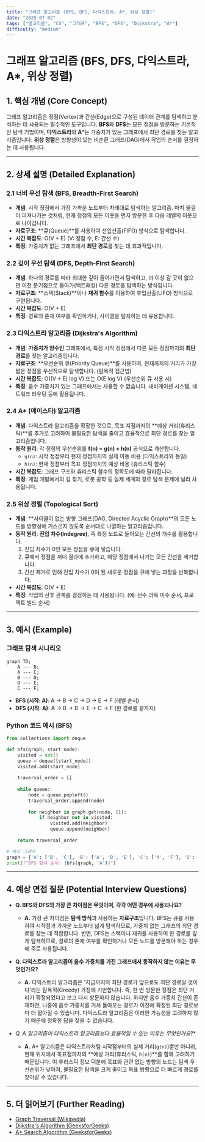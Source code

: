 ```yaml
---
title: "그래프 알고리즘 (BFS, DFS, 다익스트라, A*, 위상 정렬)"
date: "2025-07-02"
tags: ["알고리즘", "CS", "그래프", "BFS", "DFS", "Dijkstra", "A*"]
difficulty: "medium"
---
```


# 그래프 알고리즘 (BFS, DFS, 다익스트라, A*, 위상 정렬)

## 1. 핵심 개념 (Core Concept)

그래프 알고리즘은 정점(Vertex)과 간선(Edge)으로 구성된 데이터 관계를 탐색하고 분석하는 데 사용되는 필수적인 도구입니다. **BFS**와 **DFS**는 모든 정점을 방문하는 기본적인 탐색 기법이며, **다익스트라**와 **A***는 가중치가 있는 그래프에서 최단 경로를 찾는 알고리즘입니다. **위상 정렬**은 방향성이 있는 비순환 그래프(DAG)에서 작업의 순서를 결정하는 데 사용됩니다.

---

## 2. 상세 설명 (Detailed Explanation)

### 2.1 너비 우선 탐색 (BFS, Breadth-First Search)

*   **개념**: 시작 정점에서 가장 가까운 노드부터 차례대로 탐색하는 알고리즘. 마치 물결이 퍼져나가는 것처럼, 현재 정점의 모든 이웃을 먼저 방문한 후 다음 레벨의 이웃으로 나아갑니다.
*   **자료구조**: **큐(Queue)**를 사용하여 선입선출(FIFO) 방식으로 탐색합니다.
*   **시간 복잡도**: O(V + E) (V: 정점 수, E: 간선 수)
*   **특징**: 가중치가 없는 그래프에서 **최단 경로**를 찾는 데 효과적입니다.

### 2.2 깊이 우선 탐색 (DFS, Depth-First Search)

*   **개념**: 하나의 경로를 따라 최대한 깊이 들어가면서 탐색하고, 더 이상 갈 곳이 없으면 이전 분기점으로 돌아가(백트래킹) 다른 경로를 탐색하는 방식입니다.
*   **자료구조**: **스택(Stack)**이나 **재귀 함수**를 이용하여 후입선출(LIFO) 방식으로 구현됩니다.
*   **시간 복잡도**: O(V + E)
*   **특징**: 경로의 존재 여부를 확인하거나, 사이클을 탐지하는 데 유용합니다.

### 2.3 다익스트라 알고리즘 (Dijkstra's Algorithm)

*   **개념**: **가중치가 양수인** 그래프에서, 특정 시작 정점에서 다른 모든 정점까지의 **최단 경로**를 찾는 알고리즘입니다.
*   **자료구조**: **우선순위 큐(Priority Queue)**를 사용하여, 현재까지의 거리가 가장 짧은 정점을 우선적으로 탐색합니다. (탐욕적 접근법)
*   **시간 복잡도**: O((V + E) log V) 또는 O(E log V) (우선순위 큐 사용 시)
*   **특징**: 음수 가중치가 있는 그래프에서는 사용할 수 없습니다. 내비게이션 시스템, 네트워크 라우팅 등에 활용됩니다.

### 2.4 A* (에이스타) 알고리즘

*   **개념**: 다익스트라 알고리즘을 확장한 것으로, 목표 지점까지의 **예상 거리(휴리스틱)**를 추가로 고려하여 불필요한 탐색을 줄이고 효율적으로 최단 경로를 찾는 알고리즘입니다.
*   **동작 원리**: 각 정점의 우선순위를 **f(n) = g(n) + h(n)** 공식으로 계산합니다.
    *   `g(n)`: 시작 정점부터 현재 정점까지의 실제 이동 비용 (다익스트라와 동일)
    *   `h(n)`: 현재 정점부터 목표 정점까지의 예상 비용 (휴리스틱 함수)
*   **시간 복잡도**: 그래프 구조와 휴리스틱 함수의 정확도에 따라 달라집니다.
*   **특징**: 게임 개발에서의 길 찾기, 로봇 공학 등 실제 세계의 경로 탐색 문제에 널리 사용됩니다.

### 2.5 위상 정렬 (Topological Sort)

*   **개념**: **사이클이 없는 방향 그래프(DAG, Directed Acyclic Graph)**의 모든 노드를 방향성에 거스르지 않도록 순서대로 나열하는 알고리즘입니다.
*   **동작 원리**: **진입 차수(Indegree)**, 즉 특정 노드로 들어오는 간선의 개수를 활용합니다.
    1.  진입 차수가 0인 모든 정점을 큐에 넣습니다.
    2.  큐에서 정점을 꺼내 결과에 추가하고, 해당 정점에서 나가는 모든 간선을 제거합니다.
    3.  간선 제거로 인해 진입 차수가 0이 된 새로운 정점을 큐에 넣는 과정을 반복합니다.
*   **시간 복잡도**: O(V + E)
*   **특징**: 작업의 선후 관계를 결정하는 데 사용됩니다. (예: 선수 과목 이수 순서, 프로젝트 빌드 순서)

---

## 3. 예시 (Example)

### 그래프 탐색 시나리오
```mermaid
graph TD;
    A --- B;
    A --- C;
    B --- D;
    B --- E;
    C --- F;
```
*   **BFS (시작: A)**: A -> B -> C -> D -> E -> F (레벨 순서)
*   **DFS (시작: A)**: A -> B -> D -> E -> C -> F (한 경로를 끝까지)

### Python 코드 예시 (BFS)
```python
from collections import deque

def bfs(graph, start_node):
    visited = set()
    queue = deque([start_node])
    visited.add(start_node)
    
    traversal_order = []
    
    while queue:
        node = queue.popleft()
        traversal_order.append(node)
        
        for neighbor in graph.get(node, []):
            if neighbor not in visited:
                visited.add(neighbor)
                queue.append(neighbor)
                
    return traversal_order

# 예시 그래프
graph = {'A': ['B', 'C'], 'B': ['A', 'D', 'E'], 'C': ['A', 'F'], 'D': ['B'], 'E': ['B'], 'F': ['C']}
print(f"BFS 탐색 순서: {bfs(graph, 'A')}")
```

---

## 4. 예상 면접 질문 (Potential Interview Questions)

*   **Q. BFS와 DFS의 가장 큰 차이점은 무엇이며, 각각 어떤 경우에 사용되나요?**
    *   **A.** 가장 큰 차이점은 **탐색 방식**과 사용하는 **자료구조**입니다. BFS는 큐를 사용하여 시작점과 가까운 노드부터 넓게 탐색하므로, 가중치 없는 그래프의 최단 경로를 찾는 데 적합합니다. 반면, DFS는 스택이나 재귀를 사용하여 한 경로를 깊게 탐색하므로, 경로의 존재 여부를 확인하거나 모든 노드를 방문해야 하는 경우에 주로 사용됩니다.

*   **Q. 다익스트라 알고리즘이 음수 가중치를 가진 그래프에서 동작하지 않는 이유는 무엇인가요?**
    *   **A.** 다익스트라 알고리즘은 '지금까지의 최단 경로가 앞으로도 최단 경로일 것이다'라는 탐욕적(Greedy) 가정에 기반합니다. 즉, 한 번 방문한 정점은 최단 거리가 확정되었다고 보고 다시 방문하지 않습니다. 하지만 음수 가중치 간선이 존재하면, 나중에 음수 가중치를 거쳐 돌아오는 경로가 이전에 확정된 최단 경로보다 더 짧아질 수 있습니다. 다익스트라 알고리즘은 이러한 가능성을 고려하지 않기 때문에 정확한 답을 찾을 수 없습니다.

*   **Q. A* 알고리즘이 다익스트라 알고리즘보다 효율적일 수 있는 이유는 무엇인가요?**
    *   **A.** A* 알고리즘은 다익스트라처럼 시작점부터의 실제 거리(`g(n)`)뿐만 아니라, 현재 위치에서 목표점까지의 **예상 거리(휴리스틱, `h(n)`)**를 함께 고려하기 때문입니다. 이 휴리스틱 정보 덕분에 목표와 관련 없는 방향의 노드는 탐색 우선순위가 낮아져, 불필요한 탐색을 크게 줄이고 목표 방향으로 더 빠르게 경로를 찾아갈 수 있습니다.

---

## 5. 더 읽어보기 (Further Reading)

*   [Graph Traversal (Wikipedia)](https://en.wikipedia.org/wiki/Graph_traversal)
*   [Dijkstra's Algorithm (GeeksforGeeks)](https://www.geeksforgeeks.org/dijkstras-shortest-path-algorithm-greedy-algo-7/)
*   [A* Search Algorithm (GeeksforGeeks)](https://www.geeksforgeeks.org/a-search-algorithm/)